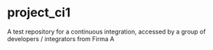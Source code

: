 # project_ci1
A test repository for a continuous integration, accessed by a group of developers / integrators from Firma A
